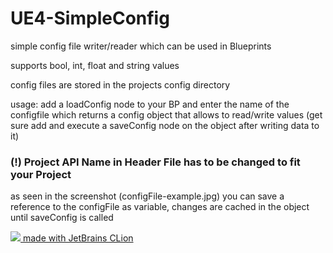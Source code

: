 # UE4-SimpleConfig
simple config file writer/reader which can be used in Blueprints

supports bool, int, float and string values

config files are stored in the projects config directory

usage: add a loadConfig node to your BP and enter the name of the configfile which returns a config object that allows to read/write values (get sure add and execute a saveConfig node on the object after writing data to it)


### (!) Project API Name in Header File has to be changed to fit your Project

as seen in the screenshot (configFile-example.jpg) you can save a reference to the configFile as variable, changes are cached in the object until saveConfig is called


[![](https://i.imgur.com/BqhzLwu.png) made with JetBrains CLion](https://www.jetbrains.com/clion/)
